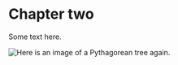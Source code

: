 # Chapter two

Some text here.

![Here is an image of a Pythagorean tree again.](images/test1.asy.png)
